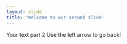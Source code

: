 ```yaml
---
layout: slide
title: "Welcome to our second slide!
---
```

Your text part 2
Use the left arrow to go back!

